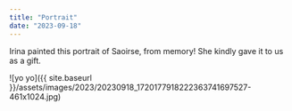 ```yaml
---
title: "Portrait"
date: "2023-09-18"
---
```


Irina painted this portrait of Saoirse, from memory! She kindly gave it to us as a gift.

![yo yo]({{ site.baseurl }}/assets/images/2023/20230918_1720177918222363741697527-461x1024.jpg)
